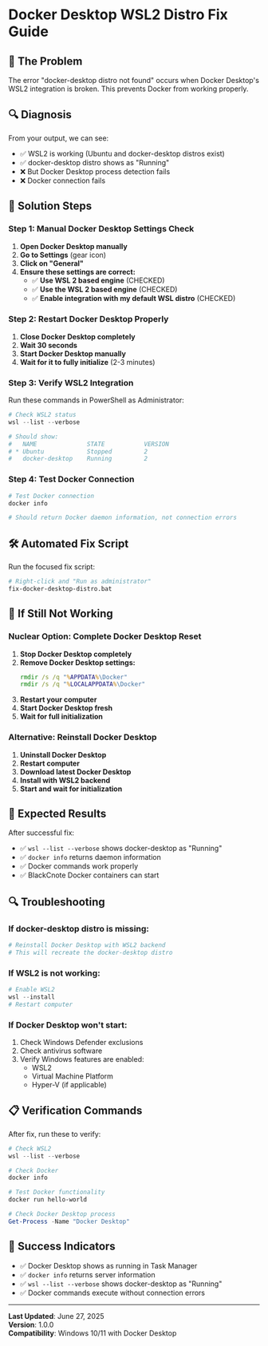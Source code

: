# Docker Desktop WSL2 Distro Fix Guide

## 🚨 **The Problem**

The error "docker-desktop distro not found" occurs when Docker Desktop's WSL2 integration is broken. This prevents Docker from working properly.

## 🔍 **Diagnosis**

From your output, we can see:
- ✅ WSL2 is working (Ubuntu and docker-desktop distros exist)
- ✅ docker-desktop distro shows as "Running" 
- ❌ But Docker Desktop process detection fails
- ❌ Docker connection fails

## 🔧 **Solution Steps**

### **Step 1: Manual Docker Desktop Settings Check**

1. **Open Docker Desktop manually**
2. **Go to Settings** (gear icon)
3. **Click on "General"**
4. **Ensure these settings are correct:**
   - ✅ **Use WSL 2 based engine** (CHECKED)
   - ✅ **Use the WSL 2 based engine** (CHECKED)
   - ✅ **Enable integration with my default WSL distro** (CHECKED)

### **Step 2: Restart Docker Desktop Properly**

1. **Close Docker Desktop completely**
2. **Wait 30 seconds**
3. **Start Docker Desktop manually**
4. **Wait for it to fully initialize** (2-3 minutes)

### **Step 3: Verify WSL2 Integration**

Run these commands in PowerShell as Administrator:

```powershell
# Check WSL2 status
wsl --list --verbose

# Should show:
#   NAME              STATE           VERSION
# * Ubuntu            Stopped         2
#   docker-desktop    Running         2
```

### **Step 4: Test Docker Connection**

```powershell
# Test Docker connection
docker info

# Should return Docker daemon information, not connection errors
```

## 🛠️ **Automated Fix Script**

Run the focused fix script:

```bash
# Right-click and "Run as administrator"
fix-docker-desktop-distro.bat
```

## 🔄 **If Still Not Working**

### **Nuclear Option: Complete Docker Desktop Reset**

1. **Stop Docker Desktop completely**
2. **Remove Docker Desktop settings:**
   ```cmd
   rmdir /s /q "%APPDATA%\Docker"
   rmdir /s /q "%LOCALAPPDATA%\Docker"
   ```
3. **Restart your computer**
4. **Start Docker Desktop fresh**
5. **Wait for full initialization**

### **Alternative: Reinstall Docker Desktop**

1. **Uninstall Docker Desktop**
2. **Restart computer**
3. **Download latest Docker Desktop**
4. **Install with WSL2 backend**
5. **Start and wait for initialization**

## 🎯 **Expected Results**

After successful fix:
- ✅ `wsl --list --verbose` shows docker-desktop as "Running"
- ✅ `docker info` returns daemon information
- ✅ Docker commands work properly
- ✅ BlackCnote Docker containers can start

## 🔍 **Troubleshooting**

### **If docker-desktop distro is missing:**
```powershell
# Reinstall Docker Desktop with WSL2 backend
# This will recreate the docker-desktop distro
```

### **If WSL2 is not working:**
```powershell
# Enable WSL2
wsl --install
# Restart computer
```

### **If Docker Desktop won't start:**
1. Check Windows Defender exclusions
2. Check antivirus software
3. Verify Windows features are enabled:
   - WSL2
   - Virtual Machine Platform
   - Hyper-V (if applicable)

## 📋 **Verification Commands**

After fix, run these to verify:

```powershell
# Check WSL2
wsl --list --verbose

# Check Docker
docker info

# Test Docker functionality
docker run hello-world

# Check Docker Desktop process
Get-Process -Name "Docker Desktop"
```

## 🎉 **Success Indicators**

- ✅ Docker Desktop shows as running in Task Manager
- ✅ `docker info` returns server information
- ✅ `wsl --list --verbose` shows docker-desktop as "Running"
- ✅ Docker commands execute without connection errors

---

**Last Updated**: June 27, 2025  
**Version**: 1.0.0  
**Compatibility**: Windows 10/11 with Docker Desktop 
